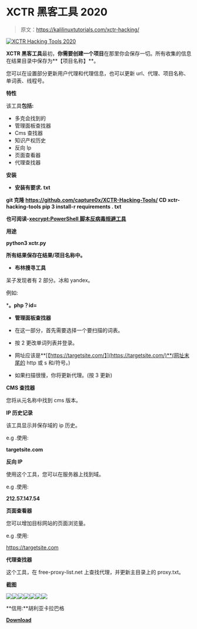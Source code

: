 # XCTR 黑客工具 2020

> 原文：<https://kalilinuxtutorials.com/xctr-hacking/>

[![XCTR Hacking Tools 2020](img//aa81772339f8734dc41f79443dcb0194.png "XCTR Hacking Tools 2020")](https://1.bp.blogspot.com/-MJ8L7K9MO5M/Xl9CcwEdjJI/AAAAAAAAFSw/zI0F4kaQ06ULtLhgNyVJnkEdiJ6sdxlAwCLcBGAsYHQ/s1600/XCTR%2BHacking%2BTools%25281%2529.png)

**XCTR 黑客工具**最初，**你需要创建一个项目**在那里你会保存一切。所有收集的信息在结果目录中保存为**【项目名称】**。

您可以在设置部分更新用户代理和代理信息，也可以更新 url、代理、项目名称、单词表、线程号。

**特性**

该工具**包括:**

*   多克会找到的
*   管理面板查找器
*   Cms 查找器
*   知识产权历史
*   反向 Ip
*   页面查看器
*   代理查找器

**安装**

*   **安装有要求. txt**

**git 克隆 https://github.com/capture0x/XCTR-Hacking-Tools/
CD xctr-hacking-tools
pip 3 install-r requirements . txt**

**也可阅读-[xecrypt:PowerShell 脚本反病毒规避工具](https://kalilinuxtutorials.com/xencrypt/)**

**用途**

**python3 xctr.py**

**所有结果保存在结果/项目名称中。**

*   **布林搜寻工具**

呆子发现者有 2 部分。冰和 yandex。

例如:

***。php？id=**

*   **管理面板查找器**

*   在这一部分，首先需要选择一个要扫描的词表。
*   按 2 更改单词列表并登录。
*   网址应该是**[【https://targetsite.com/】](https://targetsite.com/)**(网址末尾的 http 或 s 和/符号。)
*   如果扫描很慢，你将更新代理。(按 3 更新)

**CMS 查找器**

您将从元名称中找到 cms 版本。

**IP 历史记录**

该工具显示并保存域的 ip 历史。

e.g .使用:

**targetsite.com**

**反向 IP**

使用这个工具，您可以在服务器上找到域。

e.g .使用:

**212.57.147.54**

**页面查看器**

您可以增加目标网站的页面浏览量。

e.g .使用:

https://targetsite.com

**代理查找器**

这个工具，在 free-proxy-list.net 上查找代理，并更新主目录上的 proxy.txt。

**截图**

![](img//8cc90df7b540ca8d5554d748189d1e1d.png)![](img//d4479eabaeb51aacb1b4cc4452c6ea5e.png)![](img//02d8fb55f4ab4e4cb775cf02ee90aad0.png)![](img//02f74fdd546243bfa772cb444abed74e.png)![](img//94c517b6a47faaca4704381b8511b94b.png)![](img//daa6f03f34785c8377e2db5eea668aea.png)![](img//ca9c85d417d738883618f44268277d43.png)

**信用:**胡利亚卡拉巴格

[**Download**](https://github.com/capture0x/XCTR-Hacking-Tools)
